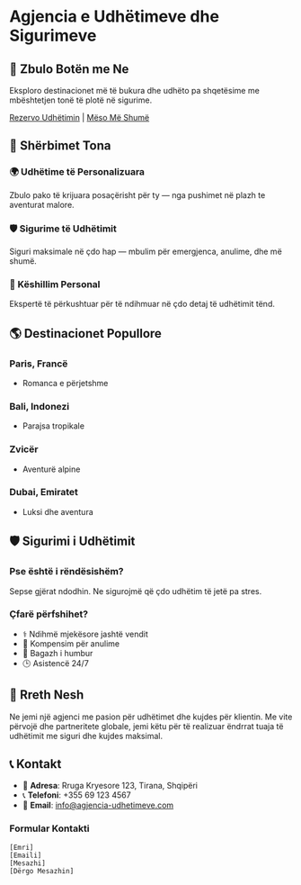 # Agjencia e Udhëtimeve dhe Sigurimeve

## 🌟 Zbulo Botën me Ne

Eksploro destinacionet më të bukura dhe udhëto pa shqetësime me mbështetjen tonë të plotë në sigurime.

[Rezervo Udhëtimin](#) | [Mëso Më Shumë](#)

## 🎯 Shërbimet Tona

### 🌍 Udhëtime të Personalizuara
Zbulo pako të krijuara posaçërisht për ty — nga pushimet në plazh te aventurat malore.

### 🛡️ Sigurime të Udhëtimit
Siguri maksimale në çdo hap — mbulim për emergjenca, anulime, dhe më shumë.

### 👥 Këshillim Personal
Ekspertë të përkushtuar për të ndihmuar në çdo detaj të udhëtimit tënd.

## 🌎 Destinacionet Popullore

### Paris, Francë
- Romanca e përjetshme

### Bali, Indonezi
- Parajsa tropikale

### Zvicër
- Aventurë alpine

### Dubai, Emiratet
- Luksi dhe aventura

## 🛡️ Sigurimi i Udhëtimit

### Pse është i rëndësishëm?
Sepse gjërat ndodhin. Ne sigurojmë që çdo udhëtim të jetë pa stres.

### Çfarë përfshihet?

- ⚕️ Ndihmë mjekësore jashtë vendit
- 🔄 Kompensim për anulime
- 🧳 Bagazh i humbur
- 🕒 Asistencë 24/7

## 👋 Rreth Nesh

Ne jemi një agjenci me pasion për udhëtimet dhe kujdes për klientin. Me vite përvojë dhe partneritete globale, jemi këtu për të realizuar ëndrrat tuaja të udhëtimit me siguri dhe kujdes maksimal.

## 📞 Kontakt

- 📍 **Adresa**: Rruga Kryesore 123, Tirana, Shqipëri
- 📞 **Telefoni**: +355 69 123 4567
- 📧 **Email**: info@agjencia-udhetimeve.com

### Formular Kontakti

```
[Emri]
[Emaili]
[Mesazhi]
[Dërgo Mesazhin]
``` 